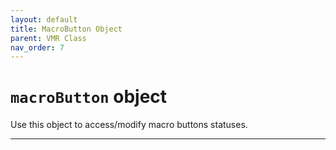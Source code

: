 ```yaml
---
layout: default
title: MacroButton Object
parent: VMR Class
nav_order: 7
---
```

# `macroButton` object

Use this object to access/modify macro buttons statuses.

---
